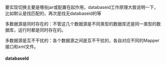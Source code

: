 要实现切换主要是哪些jar或配置在起作用，databaseid工作原理大致说明一下，比如默认是找匹配的，再次是找无databaseid的等

多数据源是同时存在的：不管这几个数据源是不同类型的数据库还是同一类型的数据库，运行时都是同时存在的。

多数据源是互不干扰的：各个数据源之间是互不干扰的，各自对应不同的Mapper接口和xml文件。



#### databaseId



